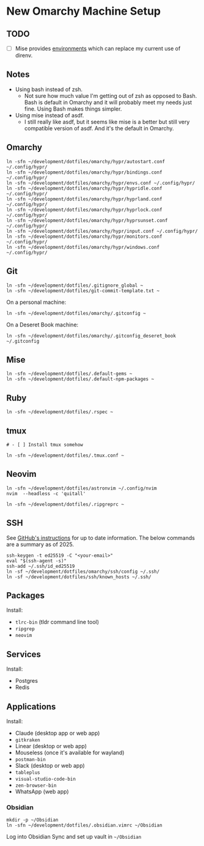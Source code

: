 # New Omarchy Machine Setup

## TODO
- [ ] Mise provides [environments](https://mise.jdx.dev/environments/) which can
replace my current use of direnv.

## Notes
- Using bash instead of zsh.
  - Not sure how much value I'm getting out of zsh as opposed to Bash. Bash is
  default in Omarchy and it will probably meet my needs just fine. Using Bash
  makes things simpler.
- Using mise instead of asdf.
  - I still really like asdf, but it seems like mise is a better but still very
  compatible version of asdf. And it's the default in Omarchy.

## Omarchy
```
ln -sfn ~/development/dotfiles/omarchy/hypr/autostart.conf ~/.config/hypr/
ln -sfn ~/development/dotfiles/omarchy/hypr/bindings.conf ~/.config/hypr/
ln -sfn ~/development/dotfiles/omarchy/hypr/envs.conf ~/.config/hypr/
ln -sfn ~/development/dotfiles/omarchy/hypr/hypridle.conf ~/.config/hypr/
ln -sfn ~/development/dotfiles/omarchy/hypr/hyprland.conf ~/.config/hypr/
ln -sfn ~/development/dotfiles/omarchy/hypr/hyprlock.conf ~/.config/hypr/
ln -sfn ~/development/dotfiles/omarchy/hypr/hyprsunset.conf ~/.config/hypr/
ln -sfn ~/development/dotfiles/omarchy/hypr/input.conf ~/.config/hypr/
ln -sfn ~/development/dotfiles/omarchy/hypr/monitors.conf ~/.config/hypr/
ln -sfn ~/development/dotfiles/omarchy/hypr/windows.conf ~/.config/hypr/
```

## Git
```
ln -sfn ~/development/dotfiles/.gitignore_global ~
ln -sfn ~/development/dotfiles/git-commit-template.txt ~
```

On a personal machine:
```
ln -sfn ~/development/dotfiles/omarchy/.gitconfig ~
```

On a Deseret Book machine:
```
ln -sfn ~/development/dotfiles/omarchy/.gitconfig_deseret_book ~/.gitconfig
```

## Mise
```
ln -sfn ~/development/dotfiles/.default-gems ~
ln -sfn ~/development/dotfiles/.default-npm-packages ~
```

## Ruby
```
ln -sfn ~/development/dotfiles/.rspec ~
```

## tmux
```
# - [ ] Install tmux somehow

ln -sfn ~/development/dotfiles/.tmux.conf ~
```

## Neovim
```
ln -sfn ~/development/dotfiles/astronvim ~/.config/nvim
nvim  --headless -c 'quitall'

ln -sfn ~/development/dotfiles/.ripgreprc ~
```

## SSH
See [GitHub's instructions](https://docs.github.com/en/authentication/connecting-to-github-with-ssh/generating-a-new-ssh-key-and-adding-it-to-the-ssh-agent)
for up to date information. The below commands are a summary as of 2025.
```
ssh-keygen -t ed25519 -C "<your-email>"
eval "$(ssh-agent -s)"
ssh-add ~/.ssh/id_ed25519
ln -sf ~/development/dotfiles/omarchy/ssh/config ~/.ssh/
ln -sf ~/development/dotfiles/ssh/known_hosts ~/.ssh/
```

## Packages
Install:
- `tlrc-bin` (tldr command line tool)
- `ripgrep`
- `neovim`

## Services
Install:
- Postgres
- Redis

## Applications
Install:
- Claude (desktop app or web app)
- `gitkraken`
- Linear (desktop or web app)
- Mouseless (once it's available for wayland)
- `postman-bin`
- Slack (desktop or web app)
- `tableplus`
- `visual-studio-code-bin`
- `zen-browser-bin`
- WhatsApp (web app)

### Obsidian
```
mkdir -p ~/Obsidian
ln -sfn ~/development/dotfiles/.obsidian.vimrc ~/Obsidian
```

Log into Obsidian Sync and set up vault in `~/Obsidian`
